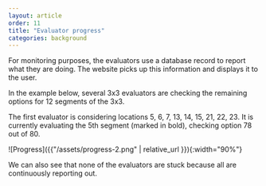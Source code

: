 ```yaml
---
layout: article
order: 11
title: "Evaluator progress"
categories: background
---
```

For monitoring purposes, the evaluators use a database record to report what they are doing.
The website picks up this information and displays it to the user.

In the example below, several 3x3 evaluators are checking the remaining options for 12 segments of the 3x3.

The first evaluator is considering locations 5, 6, 7, 13, 14, 15, 21, 22, 23.
It is currently evaluating the 5th segment (marked in bold), checking option 78 out of 80.

![Progress]({{"/assets/progress-2.png" | relative_url }}){:width="90%"}

We can also see that none of the evaluators are stuck because all are continuously reporting out.
